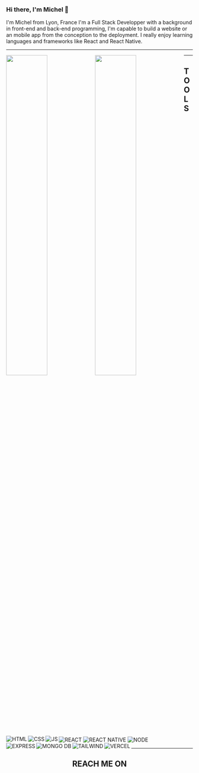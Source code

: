 ### Hi there, I'm Michel 👋

I'm Michel from Lyon, France
I'm a Full Stack Developper with a background in front-end and back-end programming, I'm capable to build a website or an mobile app from the conception to the deployment. I really enjoy learning languages and frameworks like React and React Native. 

<hr> 

<img align="left" width="47%" src="https://github-readme-stats.vercel.app/api?username=Michelk21&show_icons=true&theme=tokyonight" />
<img align="left" width="47%" src="https://github-readme-stats.vercel.app/api/top-langs/?username=Michelk21&layout=compact" />

<hr> 

<h2 align="left"> TOOLS</h2>

<img align="left" alt='HTML' src="https://camo.githubusercontent.com/d63d473e728e20a286d22bb2226a7bf45a2b9ac6c72c59c0e61e9730bfe4168c/68747470733a2f2f696d672e736869656c64732e696f2f62616467652f48544d4c352d4533344632363f7374796c653d666f722d7468652d6261646765266c6f676f3d68746d6c35266c6f676f436f6c6f723d7768697465" />

<img align="left" alt='CSS' src="https://camo.githubusercontent.com/3a0f693cfa032ea4404e8e02d485599bd0d192282b921026e89d271aaa3d7565/68747470733a2f2f696d672e736869656c64732e696f2f62616467652f435353332d3135373242363f7374796c653d666f722d7468652d6261646765266c6f676f3d63737333266c6f676f436f6c6f723d7768697465" />

<img align="left" alt='JS' src="https://camo.githubusercontent.com/738ef6fbf83087f336eed05a52efb1703c23172645ecca874ff87387200984f1/68747470733a2f2f696d672e736869656c64732e696f2f62616467652f6a6176617363726970742d2532334637444631452e7376673f7374796c653d666f722d7468652d6261646765266c6f676f3d6a617661736372697074266c6f676f436f6c6f723d626c61636b" />

<img align="center" alt='REACT' src="https://camo.githubusercontent.com/82aa0872684974ec6a76b7ca4b8ee1e4c3adcc3a1ad3c5ec295ca6c8046148cc/68747470733a2f2f696d672e736869656c64732e696f2f62616467652f72656163742d2532333030623063342e7376673f7374796c653d666f722d7468652d6261646765266c6f676f3d7265616374266c6f676f436f6c6f723d7768697465" />

<img align="center" alt='REACT NATIVE' src="https://camo.githubusercontent.com/0b9bce580a369d91352cf37397f1e079ef104531fc0bc53a145deb8f43fca535/68747470733a2f2f696d672e736869656c64732e696f2f62616467652f52656163745f4e61746976652d3230323332413f7374796c653d666f722d7468652d6261646765266c6f676f3d7265616374266c6f676f436f6c6f723d363144414642" />



<img align="center" alt='NODE' src="https://camo.githubusercontent.com/0ec502bf2b38292c5165306be285de999f3863d1c87032b478108caeb03c021c/68747470733a2f2f696d672e736869656c64732e696f2f62616467652f6e6f64655f6a732d2532333333393933332e7376673f7374796c653d666f722d7468652d6261646765266c6f676f3d6e6f64652e6a73266c6f676f436f6c6f723d7768697465" />
<br>
<img align="left" alt='EXPRESS' src="https://camo.githubusercontent.com/6f61ce982d7a61713d63c947148300012945bd4a4cafb8b9313e2426c5a1f273/68747470733a2f2f696d672e736869656c64732e696f2f62616467652f457870726573732e6a732d3430344435393f7374796c653d666f722d7468652d6261646765" />

<img align="left"  alt='MONGO DB' src="https://camo.githubusercontent.com/72e92f69f36703548704a9eeda2a9889c2756b5e08f01a9aec6e658c148d014e/68747470733a2f2f696d672e736869656c64732e696f2f62616467652f4d6f6e676f44422d3445413934423f7374796c653d666f722d7468652d6261646765266c6f676f3d6d6f6e676f6462266c6f676f436f6c6f723d7768697465" />

<img align="left" alt='TAILWIND' src="https://camo.githubusercontent.com/c70249b51f6c8b5ccc549fc26cb20c3e51a4d5b2a71693a0dc80b924189e7f94/68747470733a2f2f696d672e736869656c64732e696f2f62616467652f7461696c77696e645f6373732d2532333036423644342e7376673f7374796c653d666f722d7468652d6261646765266c6f676f3d7461696c77696e642d637373266c6f676f436f6c6f723d7768697465" />

<img align="left" alt='VERCEL' src="https://camo.githubusercontent.com/2fae549118710fd8284be62292b9e9a6cdd561cb50d46f35938b08dc3fc2c4e7/68747470733a2f2f696d672e736869656c64732e696f2f62616467652f56657263656c2d3030303030303f7374796c653d666f722d7468652d6261646765266c6f676f3d76657263656c266c6f676f436f6c6f723d7768697465" />


<hr> 

<h2 align="center" > REACH ME ON </h2>




